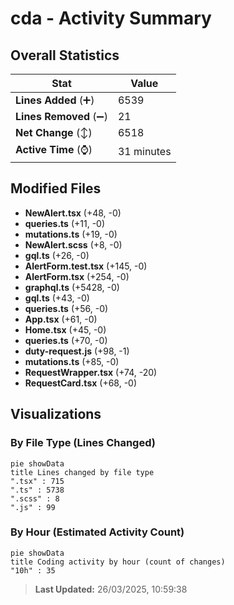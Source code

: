 # cda - Activity Summary 

## Overall Statistics

| Stat                   | Value                                                             |
| ---------------------- | ----------------------------------------------------------------- |
| **Lines Added** (➕)   | 6539                                          |
| **Lines Removed** (➖) | 21                                        |
| **Net Change** (↕)    | 6518                |
| **Active Time** (⌚)   | 31 minutes |


## Modified Files
- **NewAlert.tsx** (+48, -0)
- **queries.ts** (+11, -0)
- **mutations.ts** (+19, -0)
- **NewAlert.scss** (+8, -0)
- **gql.ts** (+26, -0)
- **AlertForm.test.tsx** (+145, -0)
- **AlertForm.tsx** (+254, -0)
- **graphql.ts** (+5428, -0)
- **gql.ts** (+43, -0)
- **queries.ts** (+56, -0)
- **App.tsx** (+61, -0)
- **Home.tsx** (+45, -0)
- **queries.ts** (+70, -0)
- **duty-request.js** (+98, -1)
- **mutations.ts** (+85, -0)
- **RequestWrapper.tsx** (+74, -20)
- **RequestCard.tsx** (+68, -0)

## Visualizations

### By File Type (Lines Changed)

```mermaid
pie showData
title Lines changed by file type
".tsx" : 715
".ts" : 5738
".scss" : 8
".js" : 99
```

### By Hour (Estimated Activity Count)

```mermaid
pie showData
title Coding activity by hour (count of changes)
"10h" : 35
```


> **Last Updated:** 26/03/2025, 10:59:38